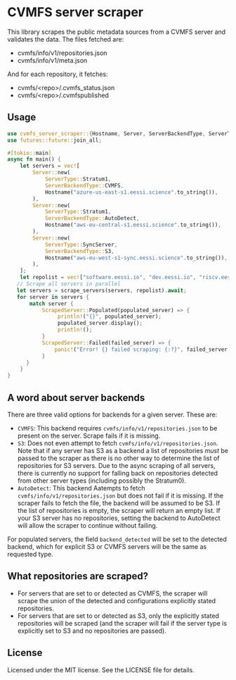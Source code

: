 # CVMFS server scraper

This library scrapes the public metadata sources from a CVMFS server and validates the data. The files fetched are:

- cvmfs/info/v1/repositories.json
- cvmfs/info/v1/meta.json

And for each repository, it fetches:

- cvmfs/\<repo\>/.cvmfs_status.json
- cvmfs/\<repo\>/.cvmfspublished

## Usage

```rust
use cvmfs_server_scraper::{Hostname, Server, ServerBackendType, ServerType, scrape_servers, ScrapedServer};
use futures::future::join_all;

#[tokio::main]
async fn main() {
    let servers = vec![
        Server::new(
            ServerType::Stratum1,
            ServerBackendType::CVMFS,
            Hostname("azure-us-east-s1.eessi.science".to_string()),
        ),
        Server::new(
            ServerType::Stratum1,
            ServerBackendType::AutoDetect,
            Hostname("aws-eu-central-s1.eessi.science".to_string()),
        ),
        Server::new(
            ServerType::SyncServer,
            ServerBackendType::S3,
            Hostname("aws-eu-west-s1-sync.eessi.science".to_string()),
        ),
    ];
    let repolist = vec!["software.eessi.io", "dev.eessi.io", "riscv.eessi.io"];
   // Scrape all servers in parallel
   let servers = scrape_servers(servers, repolist).await;
   for server in servers {
       match server {
           ScrapedServer::Populated(populated_server) => {
                println!("{}", populated_server);
                populated_server.display();
                println!();
           }
           ScrapedServer::Failed(failed_server) => {
               panic!("Error! {} failed scraping: {:?}", failed_server.hostname, failed_server.error);
           }
      }
    }
}
```

## A word about server backends

There are three valid options for backends for a given server. These are:

- `CVMFS`: This backend requires `cvmfs/info/v1/repositories.json` to be present on the server. Scrape fails if it is missing.
- `S3`: Does not even attempt to fetch `cvmfs/info/v1/repositories.json`. Note that if any server has S3 as a backend a list of repositories *must* be passed to the scraper as there is no other way to determine the list of repositories for S3 servers. Due to the async scraping of all servers, there is currently no support for falling back on repositories detected from other server types (including possibly the Stratum0).
- `AutoDetect`: This backend Aatempts to fetch `cvmfs/info/v1/repositories.json` but does not fail if it is missing. If the scraper fails to fetch the file, the backend will be assumed to be S3. If the list of repositories is empty, the scraper will return an empty list. If your S3 server has no repositories, setting the backend to AutoDetect will allow the scraper to continue without failing.

For populated servers, the field `backend_detected` will be set to the detected backend, which for explicit S3 or CVMFS servers will be the same as requested type.

## What repositories are scraped?

- For servers that are set to or detected as CVMFS, the scraper will scrape the union of the detected and configurations explicitly stated repositories.
- For servers that are set to or detected as S3, only the explicitly stated repositories will be scraped (and the scraper will fail if the server type is explicitly set to S3 and no repositories are passed).

## License

Licensed under the MIT license. See the LICENSE file for details.
